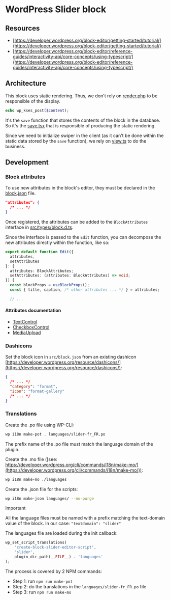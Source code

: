 # WordPress Slider block

## Resources

- [https://developer.wordpress.org/block-editor/getting-started/tutorial/](https://developer.wordpress.org/block-editor/getting-started/tutorial/)
- [https://developer.wordpress.org/block-editor/reference-guides/interactivity-api/core-concepts/using-typescript/](https://developer.wordpress.org/block-editor/reference-guides/interactivity-api/core-concepts/using-typescript/)

## Architecture

This block uses static rendering. Thus, we don't rely on [render.php](./src/render.php) to be responsible of the display.

```php
echo wp_kses_post($content);
```

It's the `save` function that stores the contents of the block in the database.
So it's the [save.tsx](./src/save.tsx) that is responsible of producing the static rendering.

Since we need to initialize swiper in the client (as it can't be done within the static data stored by the
`save` function), we rely on [view.ts](./src/view.ts) to do the business.

## Development

### Block attributes

To use new attributes in the block's editor, they must be declared in the [block.json](./src/block.json) file.

```json
"attributes": {
  /* ... */
}
```

Once registered, the attributes can be added to the `BlockAttributes` interface in [src/types/block.d.ts](./src/types/block.d.ts).

Since the interface is passed to the `Edit` function, you can decompose the new attributes directly within the function, like so:

```ts
export default function Edit({
  attributes,
  setAttributes
}: {
  attributes: BlockAttributes;
  setAttributes: (attributes: BlockAttributes) => void;
}) {
  const blockProps = useBlockProps();
  const { title, caption, /* other attributes ... */ } = attributes;

  // ...
```

#### Attributes documentation

- [TextControl](https://github.com/WordPress/gutenberg/tree/trunk/packages/components/src/text-control/README.md)
- [CheckboxControl](https://github.com/WordPress/gutenberg/blob/trunk/packages/components/src/checkbox-control/README.md)
- [MediaUpload](https://github.com/WordPress/gutenberg/blob/trunk/packages/block-editor/src/components/media-upload/README.md)

### Dashicons

Set the block icon in `src/block.json` from an existing dashicon
[https://developer.wordpress.org/resource/dashicons/](https://developer.wordpress.org/resource/dashicons/):

```json
{
  /* ... */
  "category": "format",
  "icon": "format-gallery"
  /* ... */
}
```

### Translations

Create the .po file using WP-CLI:

```sh
wp i18n make-pot . languages/slider-fr_FR.po
```

The prefix name of the .po file must match the language domain of the plugin.

Create the .mo file ([see: https://developer.wordpress.org/cli/commands/i18n/make-mo/](https://developer.wordpress.org/cli/commands/i18n/make-mo/)):

```sh
wp i18n make-mo ./languages
```

Create the .json file for the scripts:

```sh
wp i18n make-json languages/ --no-purge
```

> [!IMPORTANT]
> All the language files must be named with a prefix matching the text-domain value of the block.
> In our case: `"textdomain": "slider"`

The languages file are loaded during the init callback:

```php
wp_set_script_translations(
    'create-block-slider-editor-script',
    'slider',
    plugin_dir_path(__FILE__) . 'languages'
);
```

The process is covered by 2 NPM commands:

- Step 1: run `npm run make-pot`
- Step 2: do the translations in the `languages/slider-fr_FR.po` file
- Step 3: run `npm run make-mo`
